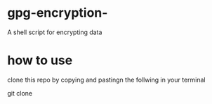 # gpg-encryption-
A shell script for encrypting data

# how to use
clone this repo by copying and pastingn the follwing in your terminal

git clone 
